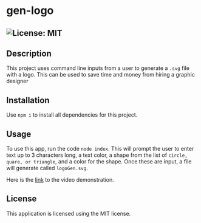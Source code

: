 # gen-logo
  ## ![License: MIT](https://img.shields.io/badge/License-MIT-cyan)

## Description

This project uses command line inputs from a user to generate a `.svg` file with a logo. This can be used to save time and money from hiring a graphic designer

## Installation

Use `npm i` to install all dependencies for this project.

## Usage

To use this app, run the code `node index`. This will prompt the user to enter text up to 3 characters long, a text color, a shape from the list of `circle, quare, or triangle`, and a color for the shape. Once these are input, a file will generate called `logoGen.svg`.

Here is the [link](https://drive.google.com/file/d/1cDyIIKaM-TTJyHUEYrNsQrdIi0iUmFDS/view) to the video demonstration.

## License

This application is licensed using the MIT license.
